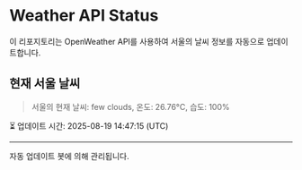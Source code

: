 
# Weather API Status

이 리포지토리는 OpenWeather API를 사용하여 서울의 날씨 정보를 자동으로 업데이트합니다.

## 현재 서울 날씨
> 서울의 현재 날씨: few clouds, 온도: 26.76°C, 습도: 100%

⏳ 업데이트 시간: 2025-08-19 14:47:15 (UTC)

---
자동 업데이트 봇에 의해 관리됩니다.
